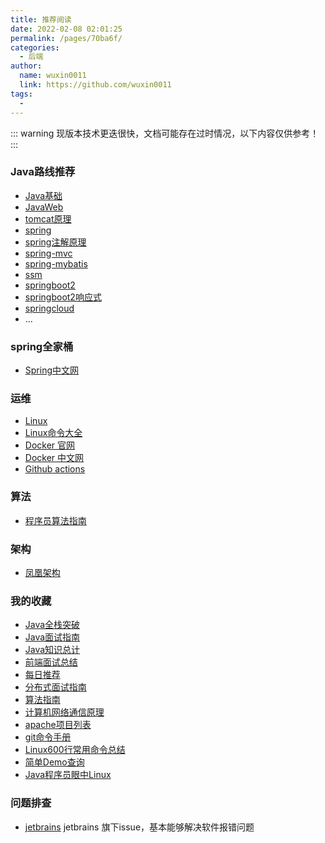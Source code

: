 ```yaml
---
title: 推荐阅读
date: 2022-02-08 02:01:25
permalink: /pages/70ba6f/
categories: 
  - 后端
author: 
  name: wuxin0011
  link: https://github.com/wuxin0011
tags: 
  - 
---
```


::: warning
现版本技术更迭很快，文档可能存在过时情况，以下内容仅供参考！
:::


### Java路线推荐

* [Java基础](https://www.bilibili.com/video/BV1YV411r7Rb)
* [JavaWeb ](https://www.bilibili.com/video/BV1r4411S7Eh)
* [tomcat原理 ](https://www.bilibili.com/video/BV1dJ411N7Um)
* [ spring](https://www.bilibili.com/video/BV1d4411g7tv)
* [ spring注解原理 ](https://www.bilibili.com/video/BV1gW411W7wy)
* [ spring-mvc ](https://www.bilibili.com/video/BV1Ry4y1574R)
* [ spring-mybatis ](https://www.bilibili.com/video/BV1VP4y1c7j7)
* [ ssm ](https://www.bilibili.com/video/BV1L4411u7zJ)
* [springboot2](https://www.bilibili.com/video/BV19K4y1L7MT)
* [springboot2响应式](https://www.bilibili.com/video/BV19K4y1L7MT)
* [springcloud](https://www.bilibili.com/video/BV18E411x7eT)
* ...


### spring全家桶

* [Spring中文网](https://docs.gitcode.net/spring/guide/)


### 运维

* [Linux](https://www.bilibili.com/video/BV1mW411i7Qf)
* [Linux命令大全](https://www.linuxcool.com/)
* [Docker 官网](https://www.bilibili.com/video/BV1gr4y1U7CY)
* [Docker 中文网](https://www.bilibili.com/video/BV1gr4y1U7CY)
* [Github actions](https://docs.github.com/zh/actions)

### 算法

* [程序员算法指南](https://www.bilibili.com/video/BV13g41157hK/ )

### 架构

- [凤凰架构](https://icyfenix.cn/)


### 我的收藏

* [Java全栈突破](https://www.pdai.tech/)
* [Java面试指南](https://javaguide.cn/)
* [Java知识总计](https://www.yuque.com/fcant/java)
* [前端面试总结](https://www.yuque.com/cuggz/interview)
* [每日推荐](https://github.com/521xueweihan/HelloGitHub)
* [分布式面试指南](https://doocs.github.io/#/)
* [算法指南](https://github.com/azl397985856/leetcode)
* [计算机网络通信原理](http://www.cyc2018.xyz/#%E7%AE%97%E6%B3%95)
* [apache项目列表](https://apache.org/index.html#projects-list)
* [git命令手册](https://git-scm.com/book/zh/v2)
* [Linux600行常用命令总结](https://mp.weixin.qq.com/s?__biz=MzkxNzQzNDM2Ng==&mid=2247493462&idx=2&sn=80688068c4827118bd534a9b9b924357&source=41#wechat_redirect)
* [简单Demo查询](https://www.programcreek.com/)
* [Java程序员眼中Linux](https://youmeek.gitbooks.io/linux-tutorial/content/)

### 问题排查

- [jetbrains](https://youtrack.jetbrains.com/issues) jetbrains 旗下issue，基本能够解决软件报错问题	





